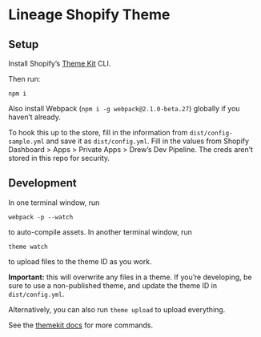 # Lineage Shopify Theme

## Setup

Install Shopify’s [Theme Kit](https://github.com/shopify/themekit) CLI.

Then run:

```
npm i
```

Also install Webpack (`npm i -g webpack@2.1.0-beta.27`) globally if you
haven’t already.

To hook this up to the store, fill in the information from `dist/config-sample.yml` and
save it as `dist/config.yml`. Fill in the values from Shopify Dashboard > Apps > Private Apps > Drew’s Dev Pipeline.
The creds aren’t stored in this repo for security.

## Development

In one terminal window, run

```
webpack -p --watch
```

to auto-compile assets. In another terminal window, run

```
theme watch
```

to upload files to the theme ID as you work.

**Important:** this will overwrite any files in a theme. If you’re
developing, be sure to use a non-published theme, and update the
theme ID in `dist/config.yml`.

Alternatively, you can also run `theme upload` to upload everything.

See the [themekit docs](https://github.com/shopify/themekit) for more commands.

